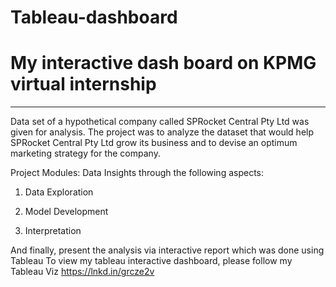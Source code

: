 # Tableau-dashboard
 
# My interactive dash board on KPMG virtual internship
-------------------------------------------------------
Data set of a hypothetical company called SPRocket Central Pty Ltd was given for analysis.
The project was to analyze the dataset that would help SPRocket Central Pty Ltd grow its business and to devise an optimum marketing strategy for the company.

Project Modules: Data Insights through the following aspects:

1. Data Exploration 

2. Model Development 

3. Interpretation

And finally, present the analysis via interactive report which was done using Tableau
To view my tableau interactive dashboard, please follow my Tableau Viz
https://lnkd.in/grcze2v

